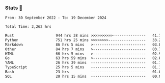 ### Stats 👋
<!--START_SECTION:waka-->

```txt
From: 30 September 2022 - To: 19 December 2024

Total Time: 2,262 hrs

Rust                   944 hrs 38 mins >>>>>>>>>>---------------   41.76 %
Python                 751 hrs 25 mins >>>>>>>>-----------------   33.22 %
Markdown               86 hrs 5 mins   >------------------------   03.81 %
Other                  84 hrs 7 mins   >------------------------   03.72 %
HTML                   66 hrs 5 mins   >------------------------   02.92 %
Go                     63 hrs 59 mins  >------------------------   02.83 %
YAML                   26 hrs 39 mins  -------------------------   01.18 %
TypeScript             25 hrs 5 mins   -------------------------   01.11 %
Bash                   23 hrs          -------------------------   01.02 %
SQL                    20 hrs 15 mins  -------------------------   00.90 %
```

<!--END_SECTION:waka-->

<!--
**buhaytza2005/buhaytza2005** is a ✨ _special_ ✨ repository because its `README.md` (this file) appears on your GitHub profile.

Here are some ideas to get you started:

- 🔭 I’m currently working on ...
- 🌱 I’m currently learning ...
- 👯 I’m looking to collaborate on ...
- 🤔 I’m looking for help with ...
- 💬 Ask me about ...
- 📫 How to reach me: ...
- 😄 Pronouns: ...
- ⚡ Fun fact: ...
-->


